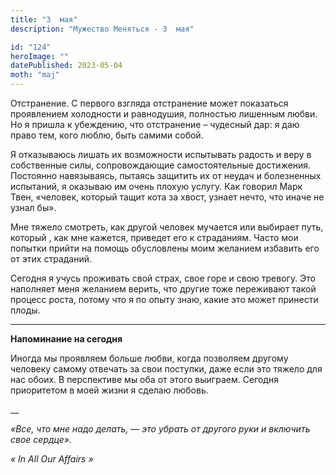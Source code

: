 ```yaml
---
title: "3  мая"
description: "Мужество Меняться - 3  мая"

id: "124"
heroImage: ""
datePublished: 2023-05-04
moth: "maj"
---
```


Отстранение. С первого взгляда отстранение может показаться проявлением
холодности и равнодушия, полностью лишенным любви. Но я пришла к убеждению,
что отстранение – чудесный дар: я даю право тем, кого люблю, быть самими
собой.

Я отказываюсь лишать их возможности испытывать радость и веру в собственные
силы, сопровождающие самостоятельные достижения. Постоянно навязываясь,
пытаясь защитить их от неудач и болезненных испытаний, я оказываю им очень
плохую услугу. Как говорил Марк Твен, «человек, который тащит кота за хвост,
узнает нечто, что иначе не узнал бы».

Мне тяжело смотреть, как другой человек мучается или выбирает путь, который ,
как мне кажется, приведет его к страданиям. Часто мои попытки прийти на помощь
обусловлены моим желанием избавить его от этих страданий.

Сегодня я учусь проживать свой страх, свое горе и свою тревогу. Это наполняет
меня желанием верить, что другие тоже переживают такой процесс роста, потому
что я по опыту знаю, какие это может принести плоды.

---

**Напоминание на сегодня**

Иногда мы проявляем больше любви, когда позволяем другому человеку самому
отвечать за свои поступки, даже если это тяжело для нас обоих. В перспективе
мы оба от этого выиграем. Сегодня приоритетом в моей жизни я сделаю любовь.

\_\_

_«Все, что мне надо делать, — это убрать от другого руки и включить свое
сердце»._

_«_ _In_ _All_ _Our_ _Affairs_ _»_
